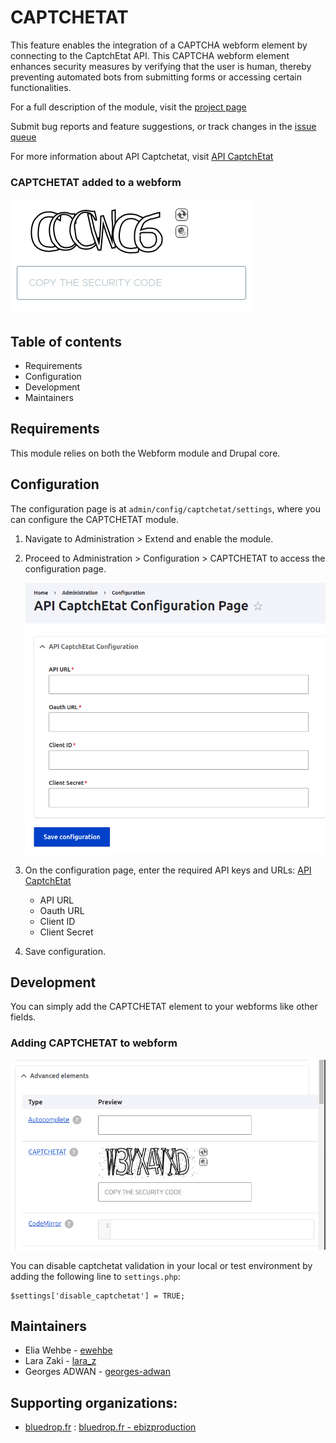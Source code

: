 # CAPTCHETAT

This feature enables the integration of a CAPTCHA webform element
by connecting to the CaptchEtat API. This CAPTCHA webform element
enhances security measures by verifying that the user is human,
thereby preventing automated bots from submitting forms or
accessing certain functionalities.

For a full description of the module, visit the
[project page](https://www.drupal.org/project/captchetat)

Submit bug reports and feature suggestions, or track changes in the
[issue queue](https://www.drupal.org/project/issues/captchetat)

For more information about API Captchetat, visit 
[API CaptchEtat](https://api.gouv.fr/les-api/api-captchetat) 

### CAPTCHETAT added to a webform
![captchetat in webform](screenshots/captchetat-demo.png)


## Table of contents

- Requirements
- Configuration
- Development
- Maintainers


## Requirements

This module relies on both the Webform module and Drupal core.


## Configuration

The configuration page is at `admin/config/captchetat/settings`,
where you can configure the CAPTCHETAT module.

1. Navigate to Administration > Extend and enable the module.
2. Proceed to Administration > Configuration > CAPTCHETAT
   to access the configuration page.
   
   ![captchetat configuration page](screenshots/config-page.png)
   
4. On the configuration page, enter the required API keys and URLs: [API CaptchEtat](https://api.gouv.fr/les-api/api-captchetat)
    - API URL
    - Oauth URL
    - Client ID
    - Client Secret 
5. Save configuration.


## Development

You can simply add the CAPTCHETAT element to your webforms like other fields.

### Adding CAPTCHETAT to webform
![captchetat element to be added in webform](screenshots/add-element.png)

You can disable captchetat validation in your local or test environment by adding the
following line to `settings.php`:
```
$settings['disable_captchetat'] = TRUE;
```


## Maintainers

- Elia Wehbe - [ewehbe](https://www.drupal.org/u/ewehbe)
- Lara Zaki - [lara_z](https://www.drupal.org/u/lara_z)
- Georges ADWAN - [georges-adwan](https://www.drupal.org/u/georges-adwan)

## Supporting organizations:

- [bluedrop.fr](https://www.bluedrop.fr/) : [bluedrop.fr - ebizproduction](https://www.drupal.org/bluedropfr-ebizproduction)
